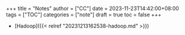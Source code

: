 +++
title = "Notes"
author = ["CC"]
date = 2023-11-23T14:42:00+08:00
tags = ["TOC"]
categories = ["note"]
draft = true
toc = false
+++

-   [Hadoop]({{< relref "20231213162538-hadoop.md" >}})
